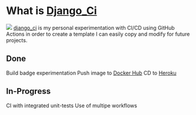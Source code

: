 # What is [Django_Ci](https://github.com/ziadhorat/django_ci)
![](https://github.com/ziadhorat/django_ci/workflows/Django/badge.svg)
[django_ci](https://github.com/ziadhorat/django_ci) is my personal experimentation with CI/CD using GitHub Actions in order to create a template I can easily copy and modify for future projects.
## Done

Build badge experimentation
Push image to [Docker Hub](https://hub.docker.com/r/ziadhorat/django-test)
CD to [Heroku](https://djangoci.herokuapp.com/)
## In-Progress

CI with integrated unit-tests
Use of multipe workflows
